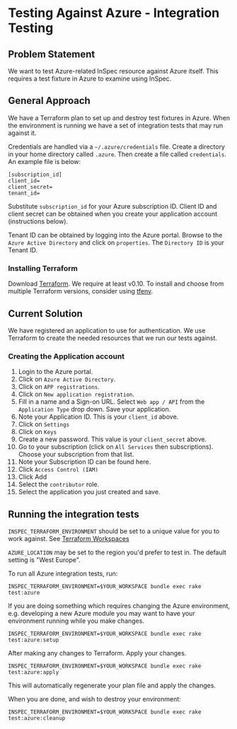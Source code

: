 # Testing Against Azure - Integration Testing

## Problem Statement

We want to test Azure-related InSpec resource against Azure itself. This requires a test fixture in Azure to examine using InSpec.

## General Approach

We have a Terraform plan to set up and destroy test fixtures in Azure. When the environment is running we have a set of integration tests that may run against it.

Credentials are handled via a `~/.azure/credentials` file. Create a directory in your home directory called `.azure`. Then create a file called `credentials`. An example file is below:

```
[subscription_id]
client_id=
client_secret=
tenant_id=
```

Substitute `subscription_id` for your Azure subscription ID. Client ID and client secret can be obtained when you create your application account (instructions below).

Tenant ID can be obtained by logging into the Azure portal. Browse to the `Azure Active Directory` and click on `properties`. The `Directory ID` is your Tenant ID.

### Installing Terraform

Download [Terraform](https://www.terraform.io/downloads.html).  We require at least v0.10. To install and choose from multiple Terraform versions, consider using [tfenv](https://github.com/kamatama41/tfenv).

## Current Solution

We have registered an application to use for authentication. We use Terraform to create the needed resources that we run our tests against.

### Creating the Application account

1. Login to the Azure portal.
2. Click on `Azure Active Directory`.
3. Click on `APP registrations`.
4. Click on `New application registration`.
5. Fill in a name and a Sign-on URL. Select `Web app / API` from the `Application Type` drop down. Save your application.
6. Note your Application ID. This is your `client_id` above.
6. Click on `Settings`
7. Click on `Keys`
8. Create a new password. This value is your `client_secret` above.
9. Go to your subscription (click on `All Services` then subscriptions). Choose your subscription from that list.
11. Note your Subscription ID can be found here.
10. Click `Access Control (IAM)`
11. Click Add
13. Select the `contributor` role.
12. Select the application you just created and save.

## Running the integration tests
`INSPEC_TERRAFORM_ENVIRONMENT` should be set to a unique value for you to work against. See [Terraform Workspaces](https://www.terraform.io/docs/state/workspaces.html)

`AZURE_LOCATION` may be set to the region you'd prefer to test in. The default setting is "West Europe".

To run all Azure integration tests, run:

`INSPEC_TERRAFORM_ENVIRONMENT=$YOUR_WORKSPACE bundle exec rake test:azure`

If you are doing something which requires changing the Azure environment, e.g. developing a new Azure module you may want to have your environment running while you make changes.

`INSPEC_TERRAFORM_ENVIRONMENT=$YOUR_WORKSPACE bundle exec rake test:azure:setup`

After making any changes to Terraform. Apply your changes.

`INSPEC_TERRAFORM_ENVIRONMENT=$YOUR_WORKSPACE bundle exec rake test:azure:apply`

This will automatically regenerate your plan file and apply the changes.

When you are done, and wish to destroy your environment:

`INSPEC_TERRAFORM_ENVIRONMENT=$YOUR_WORKSPACE bundle exec rake test:azure:cleanup`
